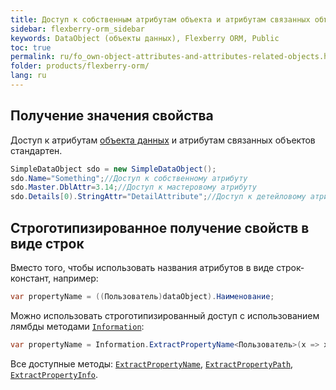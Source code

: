 ```yaml
---
title: Доступ к собственным атрибутам объекта и атрибутам связанных объектов
sidebar: flexberry-orm_sidebar
keywords: DataObject (объекты данных), Flexberry ORM, Public
toc: true
permalink: ru/fo_own-object-attributes-and-attributes-related-objects.html
folder: products/flexberry-orm/
lang: ru
---
```


## Получение значения свойства

Доступ к атрибутам [объекта данных](fo_dataobject.html) и атрибутам связанных объектов стандартен.

```csharp
SimpleDataObject sdo = new SimpleDataObject();
sdo.Name="Something";//Доступ к собственному атрибуту
sdo.Master.DblAttr=3.14;//Доступ к мастеровому атрибуту
sdo.Details[0).StringAttr="DetailAttribute";//Доступ к детейловому атрибуту
```

## Cтроготипизированное получение свойств в виде строк

Вместо того, чтобы использовать названия атрибутов в виде строк-констант, например:

```csharp
var propertyName = ((Пользователь)dataObject).Наименование;
```

Можно использовать строготипизированный доступ с использованием лямбды методами [`Information`](fo_information-class-as-metadata-supervisor.html):

```csharp
var propertyName = Information.ExtractPropertyName<Пользователь>(x => x.Наименование);
```

Все доступные методы: [`ExtractPropertyName`](fo_information-class-as-metadata-supervisor), [`ExtractPropertyPath`](fo_information-class-as-metadata-supervisor), [`ExtractPropertyInfo`](fo_information-class-as-metadata-supervisor).
